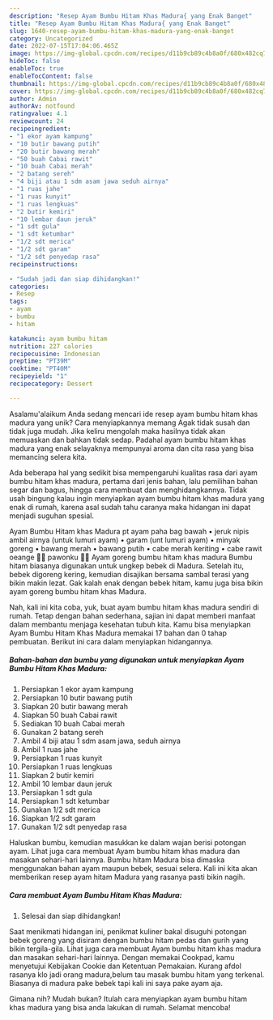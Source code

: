 ```yaml
---
description: "Resep Ayam Bumbu Hitam Khas Madura{ yang Enak Banget"
title: "Resep Ayam Bumbu Hitam Khas Madura{ yang Enak Banget"
slug: 1640-resep-ayam-bumbu-hitam-khas-madura-yang-enak-banget
category: Uncategorized
date: 2022-07-15T17:04:06.465Z
image: https://img-global.cpcdn.com/recipes/d11b9cb89c4b8a0f/680x482cq70/ayam-bumbu-hitam-khas-madura-foto-resep-utama.jpg
hideToc: false
enableToc: true
enableTocContent: false
thumbnail: https://img-global.cpcdn.com/recipes/d11b9cb89c4b8a0f/680x482cq70/ayam-bumbu-hitam-khas-madura-foto-resep-utama.jpg
cover: https://img-global.cpcdn.com/recipes/d11b9cb89c4b8a0f/680x482cq70/ayam-bumbu-hitam-khas-madura-foto-resep-utama.jpg
author: Admin
authorAv: notfound
ratingvalue: 4.1
reviewcount: 24
recipeingredient:
- "1 ekor ayam kampung"
- "10 butir bawang putih"
- "20 butir bawang merah"
- "50 buah Cabai rawit"
- "10 buah Cabai merah"
- "2 batang sereh"
- "4 biji atau 1 sdm asam jawa seduh airnya"
- "1 ruas jahe"
- "1 ruas kunyit"
- "1 ruas lengkuas"
- "2 butir kemiri"
- "10 lembar daun jeruk"
- "1 sdt gula"
- "1 sdt ketumbar"
- "1/2 sdt merica"
- "1/2 sdt garam"
- "1/2 sdt penyedap rasa"
recipeinstructions:

- "Sudah jadi dan siap dihidangkan!"
categories:
- Resep
tags:
- ayam
- bumbu
- hitam

katakunci: ayam bumbu hitam 
nutrition: 227 calories
recipecuisine: Indonesian
preptime: "PT39M"
cooktime: "PT40M"
recipeyield: "1"
recipecategory: Dessert

---
```



Asalamu'alaikum Anda sedang mencari ide resep ayam bumbu hitam khas madura yang unik? Cara menyiapkannya memang Agak tidak susah dan tidak juga mudah. Jika keliru mengolah maka hasilnya tidak akan memuaskan dan bahkan tidak sedap. Padahal ayam bumbu hitam khas madura yang enak selayaknya mempunyai aroma dan cita rasa yang bisa memancing selera kita.


Ada beberapa hal yang sedikit bisa mempengaruhi kualitas rasa dari ayam bumbu hitam khas madura, pertama dari jenis bahan, lalu pemilihan bahan segar dan bagus, hingga cara membuat dan menghidangkannya. Tidak usah bingung kalau ingin menyiapkan ayam bumbu hitam khas madura yang enak di rumah, karena asal sudah tahu caranya maka hidangan ini dapat menjadi suguhan spesial.

Ayam Bumbu Hitam khas Madura pt ayam paha bag bawah • jeruk nipis ambil airnya (untuk lumuri ayam) • garam (unt lumuri ayam) • minyak goreng • bawang merah • bawang putih • cabe merah keriting • cabe rawit oeange 🍹🍕 pawonku 🍜🍚 Ayam goreng bumbu hitam khas madura Bumbu hitam biasanya digunakan untuk ungkep bebek di Madura. Setelah itu, bebek digoreng kering, kemudian disajikan bersama sambal terasi yang bikin makin lezat. Gak kalah enak dengan bebek hitam, kamu juga bisa bikin ayam goreng bumbu hitam khas Madura.


Nah, kali ini kita coba, yuk, buat ayam bumbu hitam khas madura sendiri di rumah. Tetap dengan bahan sederhana, sajian ini dapat memberi manfaat dalam membantu menjaga kesehatan tubuh kita. Kamu bisa menyiapkan Ayam Bumbu Hitam Khas Madura memakai 17 bahan dan 0 tahap pembuatan. Berikut ini cara dalam menyiapkan hidangannya.

<!--inarticleads1-->

##### Bahan-bahan dan bumbu yang digunakan untuk menyiapkan Ayam Bumbu Hitam Khas Madura:

1. Persiapkan 1 ekor ayam kampung
1. Persiapkan 10 butir bawang putih
1. Siapkan 20 butir bawang merah
1. Siapkan 50 buah Cabai rawit
1. Sediakan 10 buah Cabai merah
1. Gunakan 2 batang sereh
1. Ambil 4 biji atau 1 sdm asam jawa, seduh airnya
1. Ambil 1 ruas jahe
1. Persiapkan 1 ruas kunyit
1. Persiapkan 1 ruas lengkuas
1. Siapkan 2 butir kemiri
1. Ambil 10 lembar daun jeruk
1. Persiapkan 1 sdt gula
1. Persiapkan 1 sdt ketumbar
1. Gunakan 1/2 sdt merica
1. Siapkan 1/2 sdt garam
1. Gunakan 1/2 sdt penyedap rasa


Haluskan bumbu, kemudian masukkan ke dalam wajan berisi potongan ayam. Lihat juga cara membuat Ayam bumbu hitam khas madura dan masakan sehari-hari lainnya. Bumbu hitam Madura bisa dimaska menggunakan bahan ayam maupun bebek, sesuai selera. Kali ini kita akan memberikan resep ayam hitam Madura yang rasanya pasti bikin nagih. 

<!--inarticleads2-->

##### Cara membuat Ayam Bumbu Hitam Khas Madura:


1. Selesai dan siap dihidangkan!

Saat menikmati hidangan ini, penikmat kuliner bakal disuguhi potongan bebek goreng yang disiram dengan bumbu hitam pedas dan gurih yang bikin tergila-gila. Lihat juga cara membuat Ayam bumbu hitam khas madura dan masakan sehari-hari lainnya. Dengan memakai Cookpad, kamu menyetujui Kebijakan Cookie dan Ketentuan Pemakaian. Kurang afdol rasanya klo jadi orang madura,belum tau masak bumbu hitam yang terkenal. Biasanya di madura pake bebek tapi kali ini saya pake ayam aja. 

Gimana nih? Mudah bukan? Itulah cara menyiapkan ayam bumbu hitam khas madura yang bisa anda lakukan di rumah. Selamat mencoba!
